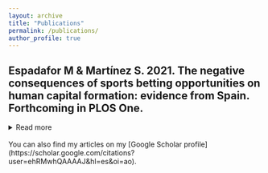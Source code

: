 ```yaml
---
layout: archive
title: "Publications"
permalink: /publications/
author_profile: true
---
```


## Espadafor M & Martínez S. 2021. The negative consequences of sports betting opportunities on human capital formation: evidence from Spain. Forthcoming in PLOS One. 
<details>
<summary>Read more</summary>
The proliferation of on-site betting shops has received enormous public attention, becoming one of the most alarming health policy issues in contemporary cities. However, there is little evidence on whether its growing presence nearby vulnerable populations produce social harm beyond its known adverse individual effects. This study provides new evidence on the negative societal effects of betting houses. Our research design takes advantage of a new wave of openings in Madrid (Spain), which created a sudden increase in the supply of on-site gambling. Using a differences-in-differences design, we find that an increase in gambling opportunities aggravates educational inequalities. Results reveal that the opening of betting houses nearby high schools declines educational performance, especially in public schools in less advantaged areas. We show that the effects of an increase in gambling opportunities are not small nor diminishing with time. In fact, they represent meaningful changes in school performance, which generated greater inequality. Unfortunately, the conditions for these results to hold---an increase in gambling opportunities around vulnerable populations---are met in many cities beyond Madrid. Our findings have relevant policy implications for designing policies tackling the increase of unequal opportunities promoted by betting houses.
</details>
<br>
You can also find my articles on my [Google Scholar profile](https://scholar.google.com/citations?user=ehRMwhQAAAAJ&hl=es&oi=ao).


